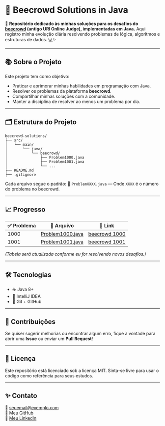 
# 🚀 Beecrowd Solutions in Java

🎯 **Repositório dedicado às minhas soluções para os desafios do [beecrowd](https://www.beecrowd.com.br/judge/pt/problems/index) (antigo URI Online Judge), implementadas em Java.**
Aqui registro minha evolução diária resolvendo problemas de lógica, algoritmos e estruturas de dados. 💻✨

---

## 📚 Sobre o Projeto
Este projeto tem como objetivo:
- Praticar e aprimorar minhas habilidades em programação com Java.
- Resolver os problemas da plataforma **beecrowd**.
- Compartilhar minhas soluções com a comunidade.
- Manter a disciplina de resolver ao menos um problema por dia.

---

## 🗂️ Estrutura do Projeto
```
beecrowd-solutions/
├── src/
│   └── main/
│       └── java/
│           └── beecrowd/
│               ├── Problem1000.java
│               ├── Problem1001.java
│               └── ...
├── README.md
├── .gitignore
```

Cada arquivo segue o padrão:
📄 `ProblemXXXX.java` — Onde `XXXX` é o número do problema no beecrowd.

---

## 📈 Progresso
| ✅ Problema | 📄 Arquivo | 🔗 Link |
|------------|------------|---------|
| 1000 | [Problem1000.java](src/main/java/beecrowd/Problem1000.java) | [beecrowd 1000](https://www.beecrowd.com.br/judge/pt/problems/view/1000) |
| 1001 | [Problem1001.java](src/main/java/beecrowd/Problem1001.java) | [beecrowd 1001](https://www.beecrowd.com.br/judge/pt/problems/view/1001) |

*(Tabela será atualizada conforme eu for resolvendo novos desafios.)*

---

## 🛠️ Tecnologias
- ☕ Java 8+
- 🧰 IntelliJ IDEA
- 📝 Git + GitHub

---

## 🤝 Contribuições
Se quiser sugerir melhorias ou encontrar algum erro, fique à vontade para abrir uma **Issue** ou enviar um **Pull Request**!

---

## 📄 Licença
Este repositório está licenciado sob a licença MIT.
Sinta-se livre para usar o código como referência para seus estudos.

---

## ✨ Contato
📧 seuemail@exemplo.com  
🐙 [Meu GitHub](https://github.com/seu-usuario)  
💼 [Meu LinkedIn](https://linkedin.com/in/seu-perfil)
